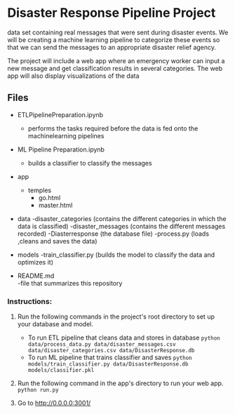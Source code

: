 # Disaster Response Pipeline Project

data set containing real messages that were sent during disaster events. We will be creating a machine learning pipeline to categorize these events so that we can send the messages to an appropriate disaster relief agency.

The project will include a web app where an emergency worker can input a new message and get classification results in several categories. The web app will also display visualizations of the data

## Files  
- ETLPipelinePreparation.ipynb    

    
    - performs the tasks required before the data is fed onto the machinelearning pipelines 
   
- ML Pipeline Preparation.ipynb
  - builds a classifier to classify the messages
     
- app
  - temples
    - go.html
    - master.html
- data
  -disaster_categories (contains the different categories in which the data is classified)
  -disaster_messages   (contains the different messages recorded)
  -Diasterresponse     (the database file)
  -process.py          (loads ,cleans and saves the data)
  
- models
  -train_classifier.py (builds the model to classify the data and optimizes it)

- README.md  
  -file that summarizes this repository  


### Instructions:
1. Run the following commands in the project's root directory to set up your database and model.

    - To run ETL pipeline that cleans data and stores in database
        `python data/process_data.py data/disaster_messages.csv data/disaster_categories.csv data/DisasterResponse.db`
    - To run ML pipeline that trains classifier and saves
        `python models/train_classifier.py data/DisasterResponse.db models/classifier.pkl`

2. Run the following command in the app's directory to run your web app.
    `python run.py`

3. Go to http://0.0.0.0:3001/
